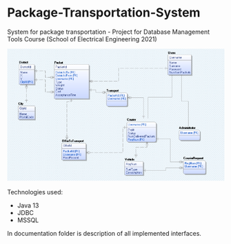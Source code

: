 # Package-Transportation-System
System for package transportation - Project for Database Management Tools Course (School of Electrical Engineering 2021)

![](information_engineering_model.png)

Technologies used:
* Java 13
* JDBC
* MSSQL

In documentation folder is description of all implemented interfaces.
